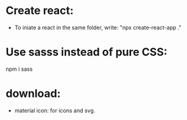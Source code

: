 # Create react:
- To iniate a react in the same folder, write: "npx create-react-app ."

# Use sasss instead of pure CSS:
npm i sass

# download:
- material icon: for icons and svg.


